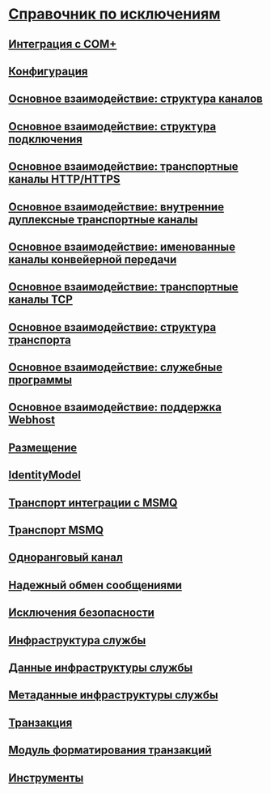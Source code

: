 # [Справочник по исключениям](index.md)
## [Интеграция с COM+](com-integration.md)
## [Конфигурация](configuration.md)
## [Основное взаимодействие: структура каналов](core-communications-channel-framework.md)
## [Основное взаимодействие: структура подключения](core-communications-connection-framework.md)
## [Основное взаимодействие: транспортные каналы HTTP/HTTPS](core-communications-http-https-transport-channels.md)
## [Основное взаимодействие: внутренние дуплексные транспортные каналы](core-communications-internal-duplex-transport-channels.md)
## [Основное взаимодействие: именованные каналы конвейерной передачи](core-communications-named-pipe-transport-channels.md)
## [Основное взаимодействие: транспортные каналы TCP](core-communications-tcp-transport-channels.md)
## [Основное взаимодействие: структура транспорта](core-communications-transport-framework.md)
## [Основное взаимодействие: служебные программы](core-communications-utilities.md)
## [Основное взаимодействие: поддержка Webhost](core-communications-webhost-support.md)
## [Размещение](hosting-exceptions.md)
## [IdentityModel](identitymodel-exceptions.md)
## [Транспорт интеграции с MSMQ](msmq-integration-transport.md)
## [Транспорт MSMQ](msmq-transport.md)
## [Одноранговый канал](peer-channel.md)
## [Надежный обмен сообщениями](reliable-messaging.md)
## [Исключения безопасности](security-exceptions.md)
## [Инфраструктура службы](service-framework.md)
## [Данные инфраструктуры службы](service-framework-data.md)
## [Метаданные инфраструктуры службы](service-framework-metadata.md)
## [Транзакция](transaction-exceptions.md)
## [Модуль форматирования транзакций](transaction-formatter.md)
## [Инструменты](tools.md)
